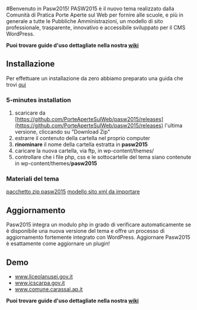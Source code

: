 #Benvenuto in Pasw2015!
PASW2015 è il nuovo tema realizzato dalla Comunità di Pratica Porte Aperte sul Web per fornire alle scuole, e più in generale a tutte le Pubbliche Amministrazioni, un modello di sito professionale, trasparente, innovativo e accessibile sviluppato per il CMS WordPress.

**Puoi trovare guide d'uso dettagliate nella nostra [wiki](https://github.com/PorteAperteSulWeb/pasw2015/wiki)**

## Installazione

Per effettuare un installazione da zero abbiamo preparato una guida che trovi [qui](https://github.com/PorteAperteSulWeb/pasw2015/wiki/Installazione-da-zero)

### 5-minutes installation

1. scaricare da [https://github.com/PorteAperteSulWeb/pasw2015/releases](https://github.com/PorteAperteSulWeb/pasw2015/releases) l'ultima versione, cliccando su "Download Zip"
2. estrarre il contenuto della cartella nel proprio computer
3. **rinominare** il nome della cartella estratta in **pasw2015**
4. caricare la nuova cartella, via ftp, in wp-content/themes/
5. controllare che i file php, css e le sottocartelle del tema siano contenute in wp-content/themes/**pasw2015**

### Materiali del tema

[pacchetto zip pasw2015](https://github.com/PorteAperteSulWeb/pasw2015/releases)
[modello sito xml da importare](https://drive.google.com/file/d/0ByESxbG5PXgWc0Ewa2RPank4azA/view?usp=sharing)

## Aggiornamento
Pasw2015 integra un modulo php in grado di verificare automaticamente se è disponibile una nuova versione del tema e offre un processo di aggiornamento fortemente integrato con WordPress. Aggiornare Pasw2015 è esattamente come aggiornare un plugin!

## Demo

- www.liceolanusei.gov.it
- www.icscarpa.gov.it
- www.comune.carassai.ap.it

**Puoi trovare guide d'uso dettagliate nella nostra [wiki](https://github.com/PorteAperteSulWeb/pasw2015/wiki)**
